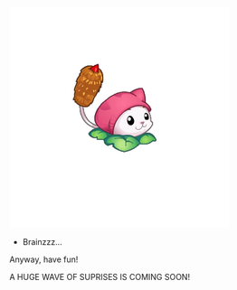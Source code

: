 ![:ItIsCattail](468101523_1097541092008275_2221627698317642975_n.gif)
- Brainzzz...

Anyway, have fun!

A HUGE WAVE OF SUPRISES IS COMING SOON!
